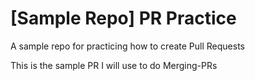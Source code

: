 # [Sample Repo] PR Practice
A sample repo for practicing how to create Pull Requests

This is the sample PR I will use to do Merging-PRs